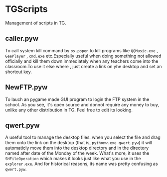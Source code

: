 # TGScripts
Management of  scripts in TG.

## caller.pyw
To call system kill command by `os.popen` to kill programs like `QQMusic.exe` , `GeePlayer` , `cmd.exe` etc.Especially useful when doing something not allowed officially and kill them down immediately when any teachers come into the classroom.To use it else where , just create a link on yhe desktop and set an shortcut key.
## NewFTP.pyw
To lauch an pygame made GUI program to login the FTP system in the school. As you see, it's open source and donnot require any money to buy, unlike any other distribution in TG. Feel free to edit its looking.
## qwert.pyw
A useful tool to manage the desktop files. when you select the file and drag them onto the link on the desktop (that is, `pythonw.exe qwert.pyw`) it will automaticly move them into the desktop directory and in the directory named after date of the Monday of the week. What's more, it uses the `SHFileOperation` which makes it looks just like what you use in the `explorer.exe`. And for historical reasons, its name was pretty confusing as `qwert.pyw`.
